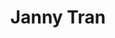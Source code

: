 ---
layout: side-module
title: "Janny Tran"
text: "Janny keeps BWC afloat with her sharp business management skills, her cheerleading attitude, and her undying love for legal paperwork."
role: "Operations Associate"
button: "Janny's LinkedIn"
URL: "https://www.linkedin.com/in/jannytran/"
image: "assets/images/team/jt.png"
---